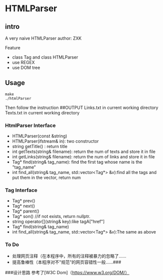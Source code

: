 # HTMLParser
## intro

A very naive HTMLParser
author: ZXK

Feature
+  class Tag and class HTMLParser
+  use REGEX
+  use DOM tree

## Usage
```
make
./htmlParser
```
Then follow the instruction
##OUTPUT
Links.txt in current working directory
Texts.txt in current working directory


### HtmlParser Interface
+  HTMLParser(const &string)
+  HTMLParser(ifstream& in): two constructor
+  string getTitle() : return title
+  int getTexts(string& filename): return the num of texts and store it in file
+  int getLinks(string& filename): return the num of links and store it in file
+  Tag* find(string& tag_name): find the first tag whose name is the "tag_name"
+  int find_all(string& tag_name, std::vector<Tag*> &v):find all the tags and put them in the vector, return num

### Tag Interface
+ Tag* prev()
+ Tag* next()
+ Tag* parent()
+ Tag* son() //if not exists, return nullptr.
+ string operator[](string& key):like tagA["href"]
+ Tag* find(string& tag_name)
+ int find_all(string& tag_name, std::vector<Tag*> &v):The same as above

### To Do 
+  处理网页注释（在本程序中，所有的注释被暴力的忽略了……
+  提高鲁棒性（本程序对不"规范”的网页容错性一般……###

###设计思路
参考了[W3C Dom]（https://www.w3.org/DOM/）
